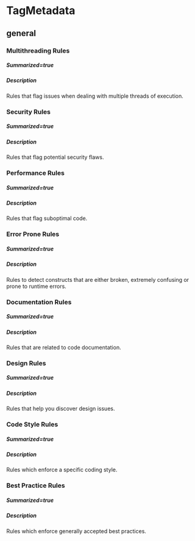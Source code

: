 # TagMetadata
## general
### Multithreading Rules
##### Summarized=true
##### Description
  Rules that flag issues when dealing with multiple threads of execution.

### Security Rules
##### Summarized=true
##### Description
  Rules that flag potential security flaws.

### Performance Rules
##### Summarized=true
##### Description
  Rules that flag suboptimal code.

### Error Prone Rules
##### Summarized=true
##### Description
  Rules to detect constructs that are either broken, extremely confusing or prone to runtime errors.

### Documentation Rules
##### Summarized=true
##### Description
  Rules that are related to code documentation.

### Design Rules
##### Summarized=true
##### Description
  Rules that help you discover design issues.

### Code Style Rules
##### Summarized=true
##### Description
  Rules which enforce a specific coding style.

### Best Practice Rules
##### Summarized=true
##### Description
  Rules which enforce generally accepted best practices.
